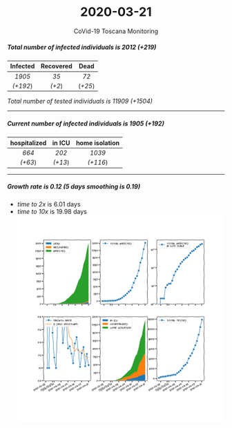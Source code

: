 <div align='center'>

# 2020-03-21
CoVid-19 Toscana Monitoring
</div>

##### Total number of infected individuals is 2012 (+219)
Infected | Recovered | Dead
:---: | :---: | :---:
*1905* | *35* | *72*
*(+192*) | *(+2*) | (*+25*)

*Total number of tested individuals is 11909 (+1504)*
***
##### Current number of infected individuals is 1905 (+192)
hospitalized | in ICU | home isolation
:---: | :---: | :---:
*664* |*202* |*1039*
*(+63*) |*(+13*) |*(+116*)
***
##### Growth rate is 0.12 (5 days smoothing is 0.19)
- *time to 2x* is 6.01 days
- *time to 10x* is 19.98 days
![stats][stats]

[stats]: stats_Toscana.png
